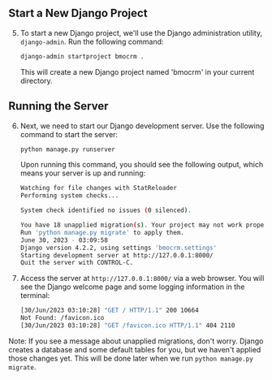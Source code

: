 ## Start a New Django Project

5. To start a new Django project, we'll use the Django administration utility, `django-admin`. Run the following command:

    ```bash
    django-admin startproject bmocrm .
    ```
    This will create a new Django project named 'bmocrm' in your current directory.

## Running the Server

6. Next, we need to start our Django development server. Use the following command to start the server:

    ```bash
    python manage.py runserver
    ```
    Upon running this command, you should see the following output, which means your server is up and running:
    ```bash
    Watching for file changes with StatReloader
    Performing system checks...

    System check identified no issues (0 silenced).

    You have 18 unapplied migration(s). Your project may not work properly until you apply the migrations for app(s): admin, auth, contenttypes, sessions.
    Run 'python manage.py migrate' to apply them.
    June 30, 2023 - 03:09:58
    Django version 4.2.2, using settings 'bmocrm.settings'
    Starting development server at http://127.0.0.1:8000/
    Quit the server with CONTROL-C.
    ```

7. Access the server at `http://127.0.0.1:8000/` via a web browser. You will see the Django welcome page and some logging information in the terminal:

    ```bash
    [30/Jun/2023 03:10:28] "GET / HTTP/1.1" 200 10664
    Not Found: /favicon.ico
    [30/Jun/2023 03:10:28] "GET /favicon.ico HTTP/1.1" 404 2110
    ```

Note: If you see a message about unapplied migrations, don't worry. Django creates a database and some default tables for you, but we haven't applied those changes yet. This will be done later when we run `python manage.py migrate`.
